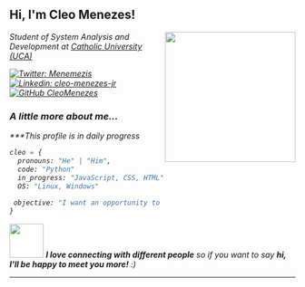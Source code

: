<h2> Hi, I'm Cleo Menezes!</h2>
<img align='right' src="https://media.giphy.com/media/ieyl9zmCjO4b4t6qoY/giphy.gif" width="230">
<p><em>Student of System Analysis and Development at <a href="https://www.uca.edu.br">Catholic University (UCA)

[![Twitter: Menemezis](https://img.shields.io/twitter/follow/Menemezis?style=social)](https://twitter.com/Menemezis)
[![Linkedin: cleo-menezes-jr](https://img.shields.io/badge/cleo-menezes-jr-907a92191-blue?style=flat-square&logo=Linkedin&logoColor=white&link=https://www.linkedin.com/in/cleo-menezes-jr-907a92191/)](https://www.linkedin.com/in/cleo-menezes-jr-907a92191/)
[![GitHub CleoMenezes](https://img.shields.io/github/followers/CleoMenezes?label=follow&style=social)](https://github.com/CleoMenezes)


### A little more about me...  
***This profile is in daily progress

```Python
cleo = {
  pronouns: "He" | "Him",
  code: "Python"
  in_progress: "JavaScript, CSS, HTML"
  OS: "Linux, Windows"
  
 objective: "I want an opportunity to start in the field and be able to show that I can learn and execute everything that is proposed to me."
}
```

<img src="https://media.giphy.com/media/LnQjpWaON8nhr21vNW/giphy.gif" width="60"> <em><b>I love connecting with different people</b> so if you want to say <b>hi, I'll be happy to meet you more!</b> :)</em>

---
